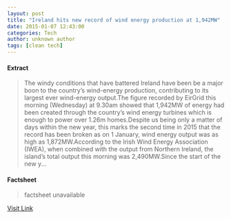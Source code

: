 ```yaml
---
layout: post
title: "Ireland hits new record of wind energy production at 1,942MW"
date: 2015-01-07 12:43:00
categories: Tech
author: unknown author
tags: [clean tech]
---
```



#### Extract
>The windy conditions that have battered Ireland have been be a major boon to the country’s wind-energy production, contributing to its largest ever wind-energy output.The figure recorded by EirGrid this morning (Wednesday) at 9.30am showed that 1,942MW of energy had been created through the country&rsquo;s wind energy turbines which is enough to power over 1.26m homes.Despite us being only a matter of days within the new year, this marks the second time in 2015 that the record has been broken as on 1 January, wind energy output was as high as 1,872MW.According to the Irish Wind Energy Association (IWEA), when combined with the output from Northern Ireland, the island&rsquo;s total output this morning was 2,490MW.Since the start of the new y...

#### Factsheet
>factsheet unavailable

[Visit Link](http://www.siliconrepublic.com/clean-tech/item/40044-ireland-hits-new-record-of)


